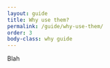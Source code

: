 ```yaml
---
layout: guide
title: Why use them?
permalink: /guide/why-use-them/
order: 3
body-class: why guide
---
```


Blah
